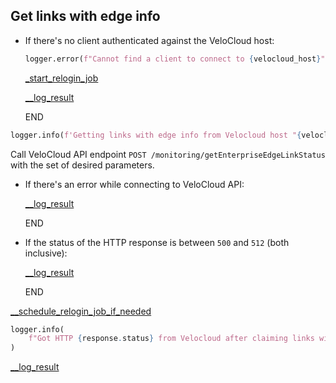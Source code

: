## Get links with edge info

* If there's no client authenticated against the VeloCloud host:
    ```python
    logger.error(f"Cannot find a client to connect to {velocloud_host}")
    ```

    [_start_relogin_job](_start_relogin_job.md)

    [__log_result](__log_result.md)

    END

```python
logger.info(f'Getting links with edge info from Velocloud host "{velocloud_host}"...')
```
  
Call VeloCloud API endpoint `POST /monitoring/getEnterpriseEdgeLinkStatus` with the set of desired parameters.

* If there's an error while connecting to VeloCloud API:
  
    [__log_result](__log_result.md)

    END

* If the status of the HTTP response is between `500` and `512` (both inclusive):

    [__log_result](__log_result.md)

    END

[__schedule_relogin_job_if_needed](__schedule_relogin_job_if_needed.md)

```python
logger.info(
    f"Got HTTP {response.status} from Velocloud after claiming links with edge info for host {velocloud_host}"
)
```

[__log_result](__log_result.md)